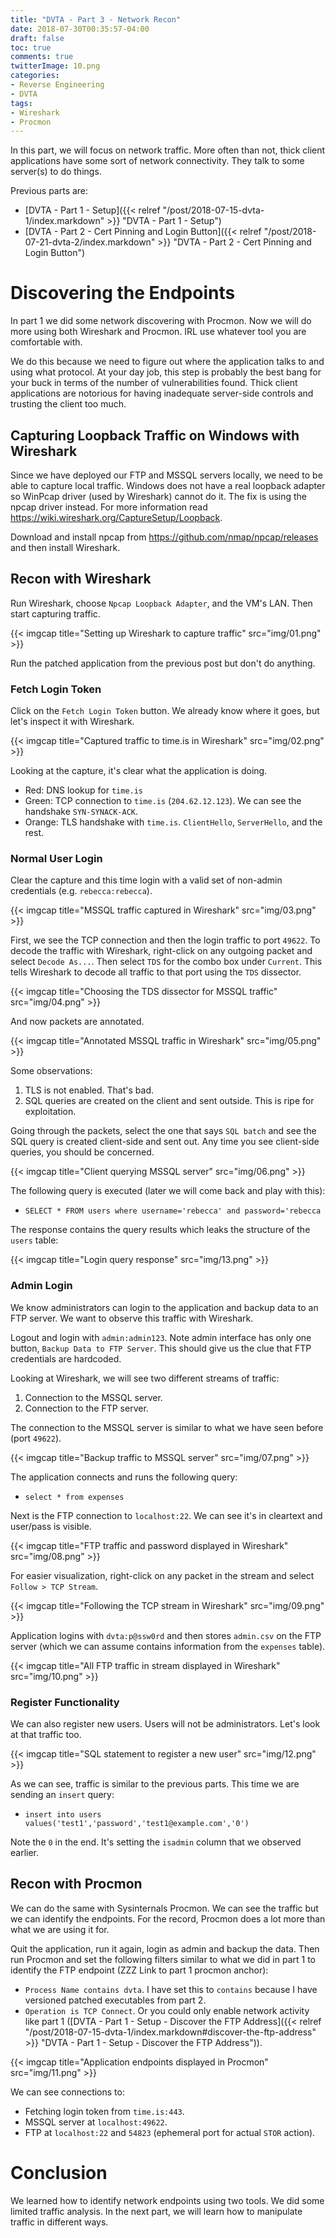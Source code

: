 ```yaml
---
title: "DVTA - Part 3 - Network Recon"
date: 2018-07-30T00:35:57-04:00
draft: false
toc: true
comments: true
twitterImage: 10.png
categories:
- Reverse Engineering
- DVTA
tags:
- Wireshark
- Procmon
---
```


In this part, we will focus on network traffic. More often than not, thick client applications have some sort of network connectivity. They talk to some server(s) to do things.

Previous parts are:

* [DVTA - Part 1 - Setup]({{< relref "/post/2018-07-15-dvta-1/index.markdown" >}} "DVTA - Part 1 - Setup")
* [DVTA - Part 2 - Cert Pinning and Login Button]({{< relref "/post/2018-07-21-dvta-2/index.markdown" >}} "DVTA - Part 2 - Cert Pinning and Login Button")

<!--more-->

# Discovering the Endpoints
In part 1 we did some network discovering with Procmon. Now we will do more using both Wireshark and Procmon. IRL use whatever tool you are comfortable with.

We do this because we need to figure out where the application talks to and using what protocol. At your day job, this step is probably the best bang for your buck in terms of the number of vulnerabilities found. Thick client applications are notorious for having inadequate server-side controls and trusting the client too much.

## Capturing Loopback Traffic on Windows with Wireshark
Since we have deployed our FTP and MSSQL servers locally, we need to be able to capture local traffic. Windows does not have a real loopback adapter so WinPcap driver (used by Wireshark) cannot do it. The fix is using the npcap driver instead. For more information read https://wiki.wireshark.org/CaptureSetup/Loopback.

Download and install npcap from https://github.com/nmap/npcap/releases and then install Wireshark.

## Recon with Wireshark
Run Wireshark, choose `Npcap Loopback Adapter`, and the VM's LAN. Then start capturing traffic.

{{< imgcap title="Setting up Wireshark to capture traffic" src="img/01.png" >}}

Run the patched application from the previous post but don't do anything.

### Fetch Login Token
Click on the `Fetch Login Token` button. We already know where it goes, but let's inspect it with Wireshark.

{{< imgcap title="Captured traffic to time.is in Wireshark" src="img/02.png" >}}

Looking at the capture, it's clear what the application is doing.

* Red: DNS lookup for `time.is`
* Green: TCP connection to `time.is` (`204.62.12.123`). We can see the handshake `SYN-SYNACK-ACK`.
* Orange: TLS handshake with `time.is`. `ClientHello`, `ServerHello`, and the rest.

### Normal User Login
Clear the capture and this time login with a valid set of non-admin credentials (e.g. `rebecca:rebecca`).

{{< imgcap title="MSSQL traffic captured in Wireshark" src="img/03.png" >}}

First, we see the TCP connection and then the login traffic to port `49622`. To decode the traffic with Wireshark, right-click on any outgoing packet and select `Decode As...`. Then select `TDS` for the combo box under `Current`. This tells Wireshark to decode all traffic to that port using the `TDS` dissector.

{{< imgcap title="Choosing the TDS dissector for MSSQL traffic" src="img/04.png" >}}

And now packets are annotated.

{{< imgcap title="Annotated MSSQL traffic in Wireshark" src="img/05.png" >}}

Some observations:

1. TLS is not enabled. That's bad.
2. SQL queries are created on the client and sent outside. This is ripe for exploitation.

Going through the packets, select the one that says `SQL batch` and see the SQL query is created client-side and sent out. Any time you see client-side queries, you should be concerned.

{{< imgcap title="Client querying MSSQL server" src="img/06.png" >}}

The following query is executed (later we will come back and play with this):

* `SELECT * FROM users where username='rebecca' and password='rebecca`

The response contains the query results which leaks the structure of the `users` table:

{{< imgcap title="Login query response" src="img/13.png" >}}

### Admin Login
We know administrators can login to the application and backup data to an FTP server. We want to observe this traffic with Wireshark.

Logout and login with `admin:admin123`. Note admin interface has only one button, `Backup Data to FTP Server`. This should give us the clue that FTP credentials are hardcoded.

Looking at Wireshark, we will see two different streams of traffic:

1. Connection to the MSSQL server.
2. Connection to the FTP server.

The connection to the MSSQL server is similar to what we have seen before (port `49622`).

{{< imgcap title="Backup traffic to MSSQL server" src="img/07.png" >}}

The application connects and runs the following query:

* `select * from expenses`

Next is the FTP connection to `localhost:22`. We can see it's in cleartext and user/pass is visible.

{{< imgcap title="FTP traffic and password displayed in Wireshark" src="img/08.png" >}}

For easier visualization, right-click on any packet in the stream and select `Follow > TCP Stream`.

{{< imgcap title="Following the TCP stream in Wireshark" src="img/09.png" >}}

Application logins with `dvta:p@ssw0rd` and then stores `admin.csv` on the FTP server (which we can assume contains information from the `expenses` table).

{{< imgcap title="All FTP traffic in stream displayed in Wireshark" src="img/10.png" >}}

### Register Functionality
We can also register new users. Users will not be administrators. Let's look at that traffic too.

{{< imgcap title="SQL statement to register a new user" src="img/12.png" >}}

As we can see, traffic is similar to the previous parts. This time we are sending an `insert` query:

* `insert into users values('test1','password','test1@example.com','0')`

Note the `0` in the end. It's setting the `isadmin` column that we observed earlier.

## Recon with Procmon
We can do the same with Sysinternals Procmon. We can see the traffic but we can identify the endpoints. For the record, Procmon does a lot more than what we are using it for.

Quit the application, run it again, login as admin and backup the data. Then run Procmon and set the following filters similar to what we did in part 1 to identify the FTP endpoint (ZZZ Link to part 1 procmon anchor):

* `Process Name contains dvta`. I have set this to `contains` because I have versioned patched executables from part 2. 
* `Operation is TCP Connect`. Or you could only enable network activity like part 1 ([DVTA - Part 1 - Setup - Discover the FTP Address]({{< relref "/post/2018-07-15-dvta-1/index.markdown#discover-the-ftp-address" >}} "DVTA - Part 1 - Setup - Discover the FTP Address")).

{{< imgcap title="Application endpoints displayed in Procmon" src="img/11.png" >}}

We can see connections to:

* Fetching login token from `time.is:443`.
* MSSQL server at `localhost:49622`.
* FTP at `localhost:22` and `54823` (ephemeral port for actual `STOR` action).

# Conclusion
We learned how to identify network endpoints using two tools. We did some limited traffic analysis. In the next part, we will learn how to manipulate traffic in different ways.